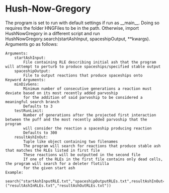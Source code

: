 # Hush-Now-Gregory
The program is set to run with default settings if run as \_\_main\_\_.
Doing so requires the folder HNGFiles to be in the path.
Otherwise, import HushNowGregory in a different script and run HushNowGregory.search(startAshInput, spaceshipOutput, \*\*kwargs).
Arguments go as follows:
```
Arguments:
    startAshInput:
        File containing RLE describing initial ash that the program will attempt to perturb to produce spaceships/specified stable output
    spaceshipOutput:
        File to output reactions that produce spaceships onto
Keyword Arguments:
    minDivGens:
        Minimum number of consecutive generations a reaction must deviate based on its most recently added parvoship
        for the addition of said parvoship to be considered a meaningful search branch
        Defaults to 3
    testRunLimit:
        Number of generations after the projected first interaction between the puff and the most recently added parvoship that the program
        will consider the reaction a spaceship producing reaction
        Defaults to 300
    resultAshInOut:
        Tuple like object containing two filenames
        The program will search for reactions that produce stable ash that matches the RLEs listed in first file
        These reactions will be outputted in the second file
        If one of the RLEs in the first file contains only dead cells, the program will search for a deleter flotilla
        for the given start ash
Example:
    search("startAshInputRLE.txt","spaceshipOutputRLEs.txt",resultAshInOut=("resultAshInRLEs.txt","resultAshOutRLEs.txt"))
```
